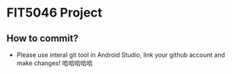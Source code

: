 # FIT5046 Project
## How to commit?
 - Please use interal git tool in Android Studio, link your github account and make changes!
哈哈哈哈哈